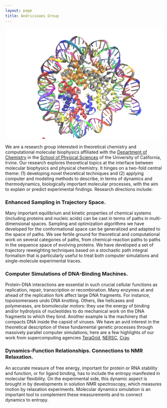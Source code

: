 ```yaml
---
layout: page
title: Andricioaei Group
---
```


<img src="/img/3mgp.png" title="RECON logo" alt="RECON logo" />

We are a research group interested in theoretical chemistry and computational molecular biophysics affiliated 
with the [Department of Chemistry](https://www.chem.uci.edu/) in the [School of Physical Sciences](https://ps.uci.edu/) of the University of California, Irvine.
Our research explores theoretical topics at the interface between molecular biophysics and physical chemistry. 
It hinges on a two-fold central theme: 
(1) developing novel theoretical techniques and 
(2) applying computer and modeling methods to describe, in terms of dynamics and thermodynamics, biologically important 
molecular processes, with the aim to explain or predict experimental findings. Research directions include:

### Enhanced Sampling in Trajectory Space.
Many important equilibrium and kinetic properties of chemical systems (including proteins and nucleic acids)
can be cast in terms of paths in multi-dimensional spaces.
Sampling and optimization algorithms we have developed for the conformational space can be generalized and
adapted to the space of paths. We see fertile ground for theoretical and computational work on several categories of paths,
from chemical-reaction paths to paths in the sequence space of evolving proteins.
We have developed a set of trajectory reweighting techniques based on a stochastic path integral formalism that is
particularly useful to treat both computer simulations and single-molecule experimental traces.

### Computer Simulations of DNA-Binding Machines.
Protein-DNA interactions are essential in such crucial cellular functions as replication, repair, transcription or recombination. Many enzymes at and ahead of the replication fork affect large DNA fragments. For instance, topoisomerases undo DNA knotting. Others, like helicases and polymerases, are biomolecular motors: they use the energy of binding and/or hydrolysis of nucleotides to do mechanical work on the DNA fragments to which they bind. Another example is the machinery that compacts DNA inside the capsid of viruses. We have an avid interest in the theoretical description of these fundamental genetic processes through massively parallel computer simulations; here are a few highlights of our work from supercomputing agencies [TeraGrid](http://www.tacc.utexas.edu/feature_stories/2008/recipes_for_replication.php),
[NERSC](http://www.nersc.gov/news/nerscnews/NERSCNews_2008_03.pdf), [Cray](http://www.cray.com/Assets/PDF/successstories/DNA_nanoparticles.pdf).

### Dynamics-Function Relationships. Connections to NMR Relaxation.
An accurate measure of free energy, important for protein or RNA stability and function, or for ligand binding, has to include the entropy manifested in molecular flexibility. On the experimental side, this dynamic aspect is brought in by developments in solution NMR spectroscopy, which measures motion by relaxation experiments. Molecular dynamics simulation is an important tool to complement these measurements and to connect dynamics to entropy.

